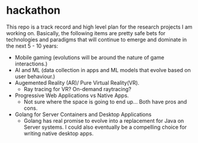 # hackathon
This repo is a track record and high level plan for the research projects I am working on.  Basically, the following items are pretty safe bets for technologies and paradigms that will continue to emerge and dominate in the next 5 - 10 years:

  - Mobile gaming (evolutions will be around the nature of game interactions.)
  - AI and ML (data collection in apps and ML models that evolve based on user behaviour.)
  - Augemented Reality (AR)/ Pure Virtual Reality(VR).
  	- Ray tracing for VR?  On-demand raytracing?
  - Progressive Web Applications vs Native Apps. 
  	- Not sure where the space is going to end up...  Both have pros and cons.
  - Golang for Server Containers and Desktop Applications
  	- Golang has real promise to evolve into a replacement for Java on Server systems.  I could also eventually be a compelling choice for writing native desktop apps.


